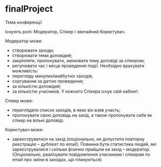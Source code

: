 # finalProject
Тема конференції

Існують ролі: Модератор, Спікер і звичайний Користувач.

Модератор може:
- створювати заходи; 
- створювати теми доповідей; 
- закріпляти, пропонувати, змінювати тему доповіді за спікером;
- регулювати час і місце проведення події.
Необхідно врахувати можливість:
- перегляду минулих/майбутніх заходів;
- сортування за датою проведення;
- за кількістю доповідей;
- за кількістю учасників.
У кожного Спікера існує свій кабінет. 

Спікер може:
- переглядати список заходів, в яких він взяв участь;
- пропонувати свою доповідь на захід, а також пропонувати себе як спікер на вільні доповіді.

Користувач може: 
- зареєструватися на захід (опціонально, не допустити повторну реєстрацію – дублікат по email). 
Повинна бути статистика людей, які зареєструвалися і скільки фізично прийшли на захід – модератор.
(Опціонально, реалізувати повідомлення учасникам і спікерам по email про зміни в заходах, що плануються)
